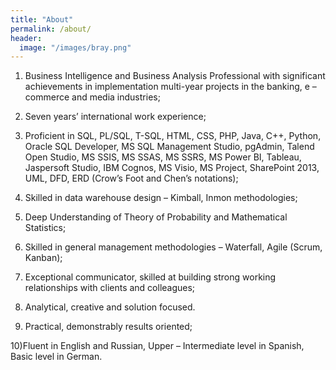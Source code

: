 ```yaml
---
title: "About"
permalink: /about/
header:
  image: "/images/bray.png"
---
```

1) Business Intelligence and Business Analysis Professional with significant achievements in implementation multi-year projects in the banking, e – commerce and media industries;

2) Seven years’ international work experience;

3) Proficient in SQL, PL/SQL, T-SQL, HTML, CSS, PHP, Java, C++, Python, Oracle SQL Developer, MS SQL Management Studio, pgAdmin, Talend Open Studio, MS SSIS, MS SSAS, MS SSRS, MS Power BI, Tableau, Jaspersoft Studio, IBM Cognos, MS Visio, MS Project, SharePoint 2013, UML, DFD, ERD (Crow’s Foot and Chen’s notations);

4) Skilled in data warehouse design – Kimball, Inmon methodologies;

5) Deep Understanding of Theory of Probability and Mathematical Statistics;

6) Skilled in general management methodologies – Waterfall, Agile (Scrum, Kanban);

7) Exceptional communicator, skilled at building strong working relationships with clients and colleagues;

8) Analytical, creative and solution focused.

9) Practical, demonstrably results oriented;

10)Fluent in English and Russian, Upper – Intermediate level in Spanish, Basic level in German.
